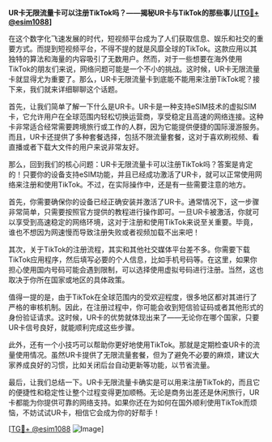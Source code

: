 **UR卡无限流量卡可以注册TikTok吗？——揭秘UR卡与TikTok的那些事儿[[TG💪+ @esim1088](https://t.me/s/esim1088)]**

在这个数字化飞速发展的时代，短视频平台成为了人们获取信息、娱乐和社交的重要方式。而提到短视频平台，不得不提的就是风靡全球的TikTok。这款应用以其独特的算法和海量的内容吸引了无数用户。然而，对于一些想要在海外使用TikTok的朋友们来说，网络问题可能是一个不小的挑战。这时候，UR卡无限流量卡就显得尤为重要了。那么，UR卡无限流量卡到底能不能用来注册TikTok呢？接下来，我们就来详细聊聊这个话题。

首先，让我们简单了解一下什么是UR卡。UR卡是一种支持eSIM技术的虚拟SIM卡，它允许用户在全球范围内轻松切换运营商，享受稳定且高速的网络连接。这种卡非常适合经常需要跨境旅行或工作的人群，因为它能提供便捷的国际漫游服务。而且，UR卡还提供了多种套餐选择，包括不限流量套餐，这对于喜欢刷视频、看直播或者下载大文件的用户来说非常友好。

那么，回到我们的核心问题：UR卡无限流量卡可以注册TikTok吗？答案是肯定的！只要你的设备支持eSIM功能，并且已经成功激活了UR卡，就可以正常使用网络来注册和使用TikTok。不过，在实际操作中，还是有一些需要注意的地方。

首先，你需要确保你的设备已经正确安装并激活了UR卡。通常情况下，这一步骤非常简单，只需要按照官方提供的教程进行操作即可。一旦UR卡被激活，你就可以享受到高速稳定的网络环境，这对于注册和使用TikTok来说至关重要。毕竟，谁也不想因为网速慢而导致注册失败或者视频加载不出来吧！

其次，关于TikTok的注册流程，其实和其他社交媒体平台差不多。你需要下载TikTok应用程序，然后填写必要的个人信息，比如手机号码等。在这里，如果你担心使用国内号码可能会遇到限制，可以选择使用虚拟号码进行注册。当然，这也取决于你所在国家或地区的具体政策。

值得一提的是，由于TikTok在全球范围内的受欢迎程度，很多地区都对其进行了严格的审核机制。因此，在注册过程中，你可能会收到短信验证码或者其他形式的身份验证请求。这时候，UR卡的优势就体现出来了——无论你在哪个国家，只要UR卡信号良好，就能顺利完成这些步骤。

此外，还有一个小技巧可以帮助你更好地使用TikTok。那就是定期检查UR卡的流量使用情况。虽然UR卡提供了无限流量套餐，但为了避免不必要的麻烦，建议大家养成良好的习惯，比如关闭后台自动更新等功能，以节省流量。

最后，让我们总结一下。UR卡无限流量卡确实是可以用来注册TikTok的，而且它的便捷性和稳定性让整个过程变得更加顺畅。无论是商务出差还是休闲旅行，UR卡都能为你提供可靠的网络支持。如果你还在为如何在国外顺利使用TikTok而烦恼，不妨试试UR卡，相信它会成为你的好帮手！

[[TG💪+ @esim1088](https://t.me/s/esim1088) ![Image](https://i.postimg.cc/4NQfJmqS/Snipaste-2025-05-13-00-14-12.png)]